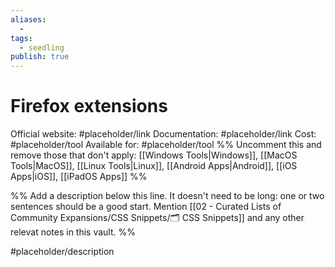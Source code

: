 ```yaml
---
aliases:
  -
tags:
  - seedling
publish: true
---
```


# Firefox extensions

Official website: #placeholder/link
Documentation: #placeholder/link
Cost: #placeholder/tool
Available for: #placeholder/tool %% Uncomment this and remove those that don't apply: [[Windows Tools|Windows]], [[MacOS Tools|MacOS]], [[Linux Tools|Linux]], [[Android Apps|Android]], [[iOS Apps|iOS]], [[iPadOS Apps]] %%

%% Add a description below this line. It doesn't need to be long: one or two sentences should be a good start. Mention [[02 - Curated Lists of Community Expansions/CSS Snippets/🗂️ CSS Snippets]] and any other relevat notes in this vault. %%

#placeholder/description
